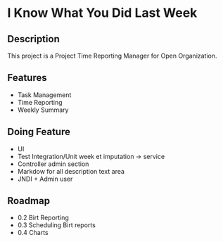 # I Know What You Did Last Week

## Description

This project is a Project Time Reporting Manager for Open Organization.

## Features

 * Task Management
 * Time Reporting
 * Weekly Summary

## Doing Feature
 
 * UI
 * Test Integration/Unit week et imputation -> service
 * Controller admin section
 * Markdow for all description text area
 * JNDI + Admin user
 

## Roadmap

 * 0.2 Birt Reporting
 * 0.3 Scheduling Birt reports
 * 0.4 Charts

